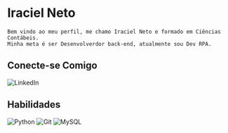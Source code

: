 # Iraciel Neto
    Bem vindo ao meu perfil, me chamo Iraciel Neto e formado em Ciências Contábeis. 
    Minha meta é ser Desenvolverdor back-end, atualmente sou Dev RPA.
	
## Conecte-se Comigo
![LinkedIn](https://www.linkedin.com/in/iraciel-gon%C3%A7alves-de-salles-neto/)

## Habilidades

![Python](https://img.shields.io/badge/python-3670A0?style=for-the-badge&logo=python&logoColor=ffdd54)
![Git](https://img.shields.io/badge/GIT-E44C30?style=for-the-badge&logo=git&logoColor=white)
![MySQL](https://img.shields.io/badge/MySQL-00000F?style=for-the-badge&logo=mysql&logoColor=white)
